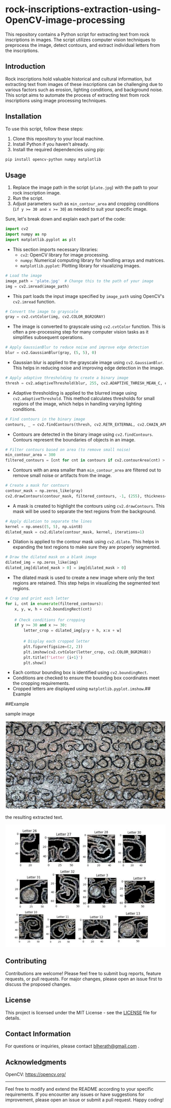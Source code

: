 # rock-inscriptions-extraction-using-OpenCV-image-processing

This repository contains a Python script for extracting text from rock inscriptions in images. The script utilizes computer vision techniques to preprocess the image, detect contours, and extract individual letters from the inscriptions.

## Introduction

Rock inscriptions hold valuable historical and cultural information, but extracting text from images of these inscriptions can be challenging due to various factors such as erosion, lighting conditions, and background noise. This script aims to automate the process of extracting text from rock inscriptions using image processing techniques.

## Installation

To use this script, follow these steps:

1. Clone this repository to your local machine.
2. Install Python if you haven't already.
3. Install the required dependencies using pip:

```bash
pip install opencv-python numpy matplotlib
```

## Usage

1. Replace the image path in the script (`plate.jpg`) with the path to your rock inscription image.
2. Run the script.
3. Adjust parameters such as `min_contour_area` and cropping conditions (`if y >= 30 and x >= 30`) as needed to suit your specific image.

Sure, let's break down and explain each part of the code:

```python
import cv2
import numpy as np
import matplotlib.pyplot as plt
```

- This section imports necessary libraries:
  - `cv2`: OpenCV library for image processing.
  - `numpy`: Numerical computing library for handling arrays and matrices.
  - `matplotlib.pyplot`: Plotting library for visualizing images.

```python
# Load the image
image_path = 'plate.jpg'  # Change this to the path of your image
img = cv2.imread(image_path)
```

- This part loads the input image specified by `image_path` using OpenCV's `cv2.imread` function.

```python
# Convert the image to grayscale
gray = cv2.cvtColor(img, cv2.COLOR_BGR2GRAY)
```

- The image is converted to grayscale using `cv2.cvtColor` function. This is often a pre-processing step for many computer vision tasks as it simplifies subsequent operations.

```python
# Apply GaussianBlur to reduce noise and improve edge detection
blur = cv2.GaussianBlur(gray, (5, 5), 0)
```

- Gaussian blur is applied to the grayscale image using `cv2.GaussianBlur`. This helps in reducing noise and improving edge detection in the image.

```python
# Apply adaptive thresholding to create a binary image
thresh = cv2.adaptiveThreshold(blur, 255, cv2.ADAPTIVE_THRESH_MEAN_C, cv2.THRESH_BINARY_INV, 13, 7)
```

- Adaptive thresholding is applied to the blurred image using `cv2.adaptiveThreshold`. This method calculates thresholds for small regions of the image, which helps in handling varying lighting conditions.

```python
# Find contours in the binary image
contours, _ = cv2.findContours(thresh, cv2.RETR_EXTERNAL, cv2.CHAIN_APPROX_SIMPLE)
```

- Contours are detected in the binary image using `cv2.findContours`. Contours represent the boundaries of objects in an image.

```python
# Filter contours based on area (to remove small noise)
min_contour_area = 300
filtered_contours = [cnt for cnt in contours if cv2.contourArea(cnt) > min_contour_area]
```

- Contours with an area smaller than `min_contour_area` are filtered out to remove small noise or artifacts from the image.

```python
# Create a mask for contours
contour_mask = np.zeros_like(gray)
cv2.drawContours(contour_mask, filtered_contours, -1, (255), thickness=cv2.FILLED)
```

- A mask is created to highlight the contours using `cv2.drawContours`. This mask will be used to separate the text regions from the background.

```python
# Apply dilation to separate the lines
kernel = np.ones((5, 5), np.uint8)
dilated_mask = cv2.dilate(contour_mask, kernel, iterations=1)
```

- Dilation is applied to the contour mask using `cv2.dilate`. This helps in expanding the text regions to make sure they are properly segmented.

```python
# Draw the dilated mask on a blank image
dilated_img = np.zeros_like(img)
dilated_img[dilated_mask > 0] = img[dilated_mask > 0]
```

- The dilated mask is used to create a new image where only the text regions are retained. This step helps in visualizing the segmented text regions.

```python
# Crop and print each letter
for i, cnt in enumerate(filtered_contours):
    x, y, w, h = cv2.boundingRect(cnt)

    # Check conditions for cropping
    if y >= 30 and x >= 30:
        letter_crop = dilated_img[y:y + h, x:x + w]

        # Display each cropped letter
        plt.figure(figsize=(2, 2))
        plt.imshow(cv2.cvtColor(letter_crop, cv2.COLOR_BGR2RGB))
        plt.title(f'Letter {i+1}')
        plt.show()
```

- Each contour bounding box is identified using `cv2.boundingRect`. 
- Conditions are checked to ensure the bounding box coordinates meet the cropping requirements.
- Cropped letters are displayed using `matplotlib.pyplot.imshow`.## Example

##Example

sample image 

![Example Image](example_image.jpg)

the resulting extracted text.

![Example Image](result.jpeg)

## Contributing

Contributions are welcome! Please feel free to submit bug reports, feature requests, or pull requests. For major changes, please open an issue first to discuss the proposed changes.

## License

This project is licensed under the MIT License - see the [LICENSE](LICENSE) file for details.

## Contact Information

For questions or inquiries, please contact blherath@gmail.com .

## Acknowledgments

OpenCV: https://opencv.org/

---

Feel free to modify and extend the README according to your specific requirements. If you encounter any issues or have suggestions for improvement, please open an issue or submit a pull request. Happy coding!
